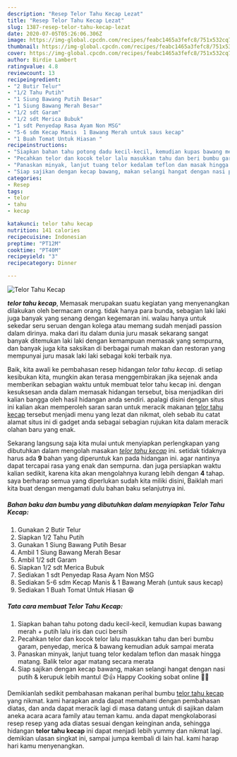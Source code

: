 ```yaml
---
description: "Resep Telor Tahu Kecap Lezat"
title: "Resep Telor Tahu Kecap Lezat"
slug: 1387-resep-telor-tahu-kecap-lezat
date: 2020-07-05T05:26:06.306Z
image: https://img-global.cpcdn.com/recipes/feabc1465a3fefc8/751x532cq70/telor-tahu-kecap-foto-resep-utama.jpg
thumbnail: https://img-global.cpcdn.com/recipes/feabc1465a3fefc8/751x532cq70/telor-tahu-kecap-foto-resep-utama.jpg
cover: https://img-global.cpcdn.com/recipes/feabc1465a3fefc8/751x532cq70/telor-tahu-kecap-foto-resep-utama.jpg
author: Birdie Lambert
ratingvalue: 4.8
reviewcount: 13
recipeingredient:
- "2 Butir Telur"
- "1/2 Tahu Putih"
- "1 Siung Bawang Putih Besar"
- "1 Siung Bawang Merah Besar"
- "1/2 sdt Garam"
- "1/2 sdt Merica Bubuk"
- "1 sdt Penyedap Rasa Ayam Non MSG"
- "5-6 sdm Kecap Manis  1 Bawang Merah untuk saus kecap"
- "1 Buah Tomat Untuk Hiasan "
recipeinstructions:
- "Siapkan bahan tahu potong dadu kecil-kecil, kemudian kupas bawang merah + putih lalu iris dan cuci bersih"
- "Pecahkan telor dan kocok telor lalu masukkan tahu dan beri bumbu garam, penyedap, merica &amp; bawang kemudian aduk sampai merata"
- "Panaskan minyak, lanjut tuang telor kedalam teflon dan masak hingga matang. Balik telor agar matang secara merata"
- "Siap sajikan dengan kecap bawang, makan selangi hangat dengan nasi putih &amp; kerupuk lebih mantul 😍👍 Happy Cooking sobat online 🙏🤗"
categories:
- Resep
tags:
- telor
- tahu
- kecap

katakunci: telor tahu kecap 
nutrition: 141 calories
recipecuisine: Indonesian
preptime: "PT12M"
cooktime: "PT40M"
recipeyield: "3"
recipecategory: Dinner

---
```



![Telor Tahu Kecap](https://img-global.cpcdn.com/recipes/feabc1465a3fefc8/751x532cq70/telor-tahu-kecap-foto-resep-utama.jpg)

<b><i>telor tahu kecap</i></b>, Memasak merupakan suatu kegiatan yang menyenangkan dilakukan oleh bermacam orang. tidak hanya para bunda, sebagian laki laki juga banyak yang senang dengan kegemaran ini. walau hanya untuk sekedar seru seruan dengan kolega atau memang sudah menjadi passion dalam dirinya. maka dari itu dalam dunia juru masak sekarang sangat banyak ditemukan laki laki dengan kemampuan memasak yang sempurna, dan banyak juga kita saksikan di berbagai rumah makan dan restoran yang mempunyai juru masak laki laki sebagai koki terbaik nya.



Baik, kita awali ke pembahasan resep hidangan <i>telor tahu kecap</i>. di setiap kesibukan kita, mungkin akan terasa menggembirakan jika sejenak anda memberikan sebagian waktu untuk membuat telor tahu kecap ini. dengan kesuksesan anda dalam memasak hidangan tersebut, bisa menjadikan diri kalian bangga oleh hasil hidangan anda sendiri. apalagi disini dengan situs ini kalian akan memperoleh saran saran untuk meracik makanan <u>telor tahu kecap</u> tersebut menjadi menu yang lezat dan nikmat, oleh sebab itu catat alamat situs ini di gadget anda sebagai sebagian rujukan kita dalam meracik olahan baru yang enak.


Sekarang langsung saja kita mulai untuk menyiapkan perlengkapan yang dibutuhkan dalam mengolah masakan <u><i>telor tahu kecap</i></u> ini. setidak tidaknya harus ada <b>9</b> bahan yang diperuntuk kan pada hidangan ini. agar nantinya dapat tercapai rasa yang enak dan sempurna. dan juga persiapkan waktu kalian sedikit, karena kita akan mengolahnya kurang lebih dengan <b>4</b> tahap. saya berharap semua yang diperlukan sudah kita miliki disini, Baiklah mari kita buat dengan mengamati dulu bahan baku selanjutnya ini.

<!--inarticleads1-->

##### Bahan baku dan bumbu yang dibutuhkan dalam menyiapkan Telor Tahu Kecap:

1. Gunakan 2 Butir Telur
1. Siapkan 1/2 Tahu Putih
1. Gunakan 1 Siung Bawang Putih Besar
1. Ambil 1 Siung Bawang Merah Besar
1. Ambil 1/2 sdt Garam
1. Siapkan 1/2 sdt Merica Bubuk
1. Sediakan 1 sdt Penyedap Rasa Ayam Non MSG
1. Sediakan 5-6 sdm Kecap Manis &amp; 1 Bawang Merah (untuk saus kecap)
1. Sediakan 1 Buah Tomat Untuk Hiasan 😆




<!--inarticleads2-->

##### Tata cara membuat Telor Tahu Kecap:

1. Siapkan bahan tahu potong dadu kecil-kecil, kemudian kupas bawang merah + putih lalu iris dan cuci bersih
1. Pecahkan telor dan kocok telor lalu masukkan tahu dan beri bumbu garam, penyedap, merica &amp; bawang kemudian aduk sampai merata
1. Panaskan minyak, lanjut tuang telor kedalam teflon dan masak hingga matang. Balik telor agar matang secara merata
1. Siap sajikan dengan kecap bawang, makan selangi hangat dengan nasi putih &amp; kerupuk lebih mantul 😍👍 Happy Cooking sobat online 🙏🤗




Demikianlah sedikit pembahasan makanan perihal bumbu <u>telor tahu kecap</u> yang nikmat. kami harapkan anda dapat memahami dengan pembahasan diatas, dan anda dapat meracik lagi di masa datang untuk di sajikan dalam aneka acara acara family atau teman kamu. anda dapat mengkolaborasi resep resep yang ada diatas sesuai dengan keinginan anda, sehingga hidangan <b>telor tahu kecap</b> ini dapat menjadi lebih yummy dan nikmat lagi. demikian ulasan singkat ini, sampai jumpa kembali di lain hal. kami harap hari kamu menyenangkan.
